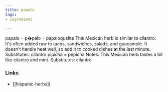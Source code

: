 ```yaml
---
title: papalo
tags:
- ingredient

---
```

papalo = p�palo = papaloquelite This Mexican herb is similar to cilantro. It's often added raw to tacos, sandwiches, salads, and guacamole. It doesn't handle heat well, so add it to cooked dishes at the last minute. Substitutes: cilantro pipicha = pepicha Notes: This Mexican herb tastes a bit like cilantro and mint. Substitutes: cilantro

### Links

* [[hispanic-herbs]]
